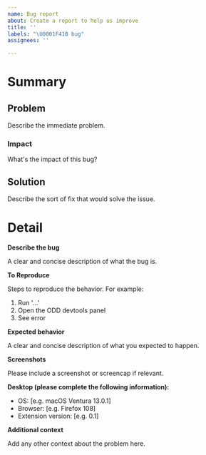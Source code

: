 ```yaml
---
name: Bug report
about: Create a report to help us improve
title: ''
labels: "\U0001F41B bug"
assignees: ''

---
```


# Summary

## Problem

Describe the immediate problem.

### Impact

What's the impact of this bug?

## Solution

Describe the sort of fix that would solve the issue.

# Detail

**Describe the bug**

A clear and concise description of what the bug is.

**To Reproduce**

Steps to reproduce the behavior. For example:

1. Run '...'
2. Open the ODD devtools panel
4. See error

**Expected behavior**

A clear and concise description of what you expected to happen.

**Screenshots**

Please include a screenshot or screencap if relevant.

**Desktop (please complete the following information):**

 - OS: [e.g. macOS Ventura 13.0.1]
 - Browser: [e.g. Firefox 108]
 - Extension version: [e.g. 0.1]

**Additional context**

Add any other context about the problem here.
